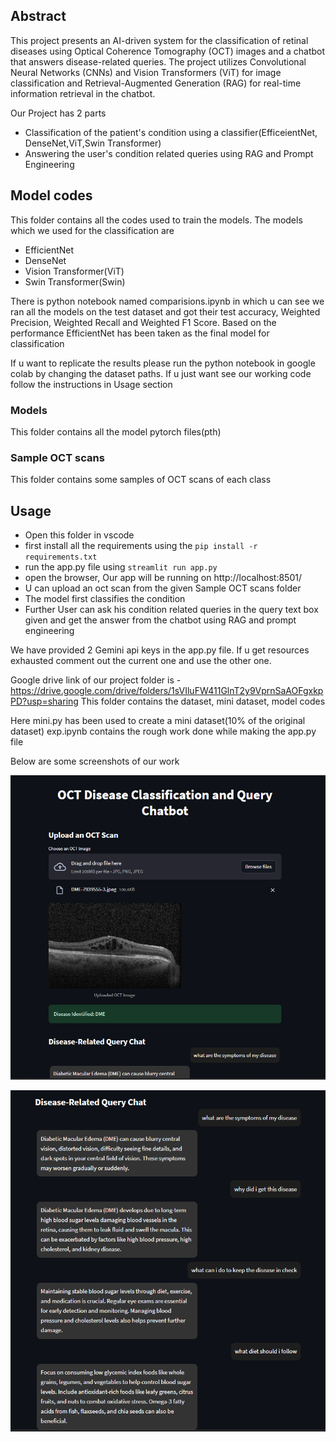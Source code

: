 ## Abstract
 This project presents an AI-driven system for the classification of retinal diseases using Optical Coherence Tomography (OCT) images and a chatbot that answers disease-related queries. The project utilizes Convolutional Neural Networks (CNNs) and Vision Transformers (ViT) for image classification and Retrieval-Augmented Generation (RAG) for real-time information retrieval in the chatbot. 

 Our Project has 2 parts
 - Classification of the patient's condition using a classifier(EfficeientNet, DenseNet,ViT,Swin Transformer)
 - Answering the user's condition related queries using RAG and Prompt Engineering


## Model codes
This folder contains all the codes used to train the models. The models which we used for the classification are
- EfficientNet
- DenseNet
- Vision Transformer(ViT)
- Swin Transformer(Swin)

There is python notebook named comparisions.ipynb in which u can see we ran all the models on the test dataset and got their test accuracy, Weighted Precision, Weighted Recall and Weighted F1 Score. Based on the performance EfficientNet has been taken as the final model for classification

If u want to replicate the results please run the python notebook in google colab by changing the dataset paths. If u just want see our working code follow the instructions in Usage section

### Models
This folder contains all the model pytorch files(pth)

### Sample OCT scans
This folder contains some samples of OCT scans of each class

## Usage
- Open this folder in vscode
- first install all the requirements using the `pip install -r requirements.txt` 
- run the app.py file using `streamlit run app.py`
- open the browser, Our app will be running on http://localhost:8501/
- U can upload an oct scan from the given Sample OCT scans folder
- The model first classifies the condition
- Further User can ask his condition related queries in the query text box given and get the answer from the chatbot using RAG and prompt engineering

We have provided 2 Gemini api keys in the app.py file. 
If u get resources exhausted comment out the current one and use the other one. 

 Google drive link of our project folder is - https://drive.google.com/drive/folders/1sVIluFW411GlnT2y9VprnSaAOFgxkpPD?usp=sharing
This folder contains the dataset, mini dataset, model codes

Here mini.py has been used to create a mini dataset(10% of the original dataset)
exp.ipynb contains the rough work done while making the app.py file

Below are some screenshots of our work

![alt text](image.png)

![alt text](image-1.png)
